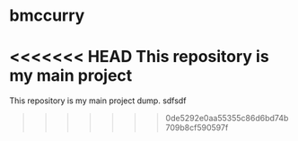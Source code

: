 bmccurry
========

<<<<<<< HEAD
This repository is my main project
=======
This repository is my main project dump.
sdfsdf
>>>>>>> 0de5292e0aa55355c86d6bd74b709b8cf590597f
